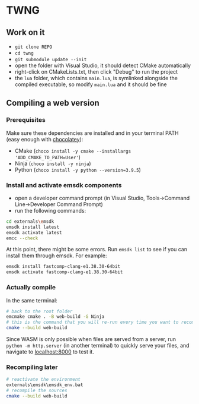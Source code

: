 # TWNG

## Work on it
- `git clone REPO`
- `cd twng`
- `git submodule update --init`
- open the folder with Visual Studio, it should detect CMake automatically
- right-click on CMakeLists.txt, then click "Debug" to run the project
- the `lua` folder, which contains `main.lua`, is symlinked alongside the compiled executable, so modify `main.lua` and it should be fine

## Compiling a web version
### Prerequisites
Make sure these dependencies are installed and in your terminal PATH (easy enough with [chocolatey](https://chocolatey.org/)):
- CMake (`choco install -y cmake --installargs 'ADD_CMAKE_TO_PATH=User'`)
- Ninja (`choco install -y ninja`)
- Python (`choco install -y python --version=3.9.5`)

### Install and activate emsdk components
- open a developer command prompt (in Visual Studio, Tools->Command Line->Developer Command Prompt)
- run the following commands:
```sh
cd externals\emsdk
emsdk install latest
emsdk activate latest
emcc --check
```
At this point, there might be some errors. Run `emsdk list` to see if you can install them through emsdk.
For example:
```sh
emsdk install fastcomp-clang-e1.38.30-64bit
emsdk activate fastcomp-clang-e1.38.30-64bit
```

### Actually compile
In the same terminal:
```sh
# back to the root folder
emcmake cmake . -B web-build -G Ninja
# this is the command that you will re-run every time you want to recompile
cmake --build web-build
```
Since WASM is only possible when files are served from a server, run `python -m http.server` (in another terminal) to quickly serve your files, and navigate to [localhost:8000](http://localhost:8000) to test it.


### Recompiling later
```sh
# reactivate the environment
externals\emsdk\emsdk_env.bat
# recompile the sources
cmake --build web-build
```

